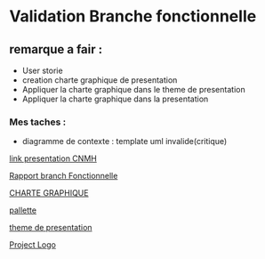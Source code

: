 # Validation Branche fonctionnelle
## remarque a fair :
- User storie 
- creation charte graphique de presentation  
-  Appliquer la charte graphique dans le theme de presentation 
- Appliquer  la charte graphique dans la presentation

### Mes taches :
-  diagramme de contexte : template uml invalide(critique)






















[link presentation CNMH](https://docs.google.com/presentation/d/1eqTbGiaLyyOMJetziejtZnW59hEXqczhZSS6x_CBnv4/edit?usp=sharing) </br>

[Rapport branch Fonctionnelle](https://docs.google.com/document/d/1aTriq5O_wpZeSp_PEKkggc-GdlbHk3guc3mVyme95N8/edit?usp=sharing)

[CHARTE GRAPHIQUE](https://docs.google.com/presentation/d/1qswfCQZnnRUBFtcWxA5fvZ9cGpBgOcwIEI1JMI_kRPw/edit?usp=sharing)

[pallette ](https://color.adobe.com/fr/mythemes?viewTheme)</br>

[theme de presentation](https://docs.google.com/presentation/d/1rZ9eclarNK-WDrU-a_cRzyCJLACa8bbHmMil_qX5i7M/edit#slide=id.g299187f9b3a_0_0)

[Project Logo](https://docs.google.com/document/d/1L55gW9KgQSvhN3a3JAPhPWSqjb5KsWGDyWvwcXDMrhQ/edit)


